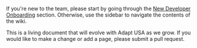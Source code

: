 If you're new to the team, please start by going through the [New Developer Onboarding](https://github.com/adaptdk/usa-documentation/wiki/New-Developer-Onboarding) section. Otherwise, use the sidebar to navigate the contents of the wiki.

This is a living document that will evolve with Adapt USA as we grow. If you would like to make a change or add a page, please submit a pull request.